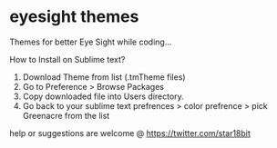 eyesight themes
===============
Themes for better Eye Sight while coding...

How to Install on Sublime text?
1. Download Theme from list (.tmTheme files)
2. Go to Preference > Browse Packages 
3. Copy downloaded file into Users directory.
4. Go back to your sublime text prefrences > color prefrence > pick Greenacre from the list 

help or suggestions are welcome @ https://twitter.com/star18bit

